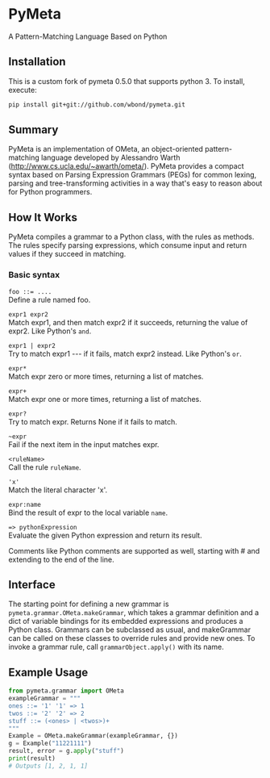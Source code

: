 PyMeta
========

A Pattern-Matching Language Based on Python

Installation
------------

This is a custom fork of pymeta 0.5.0 that supports python 3. To install, execute:

```bash
pip install git+git://github.com/wbond/pymeta.git
```

Summary
-------

PyMeta is an implementation of OMeta, an object-oriented pattern-matching
language developed by Alessandro Warth
(http://www.cs.ucla.edu/~awarth/ometa/). PyMeta provides a compact syntax based
on Parsing Expression Grammars (PEGs) for common lexing, parsing and
tree-transforming activities in a way that's easy to reason about for Python
programmers.


How It Works
------------

PyMeta compiles a grammar to a Python class, with the rules as methods. The
rules specify parsing expressions, which consume input and return values if
they succeed in matching.

### Basic syntax

``foo ::= ....``  
   Define a rule named foo.

``expr1 expr2``  
   Match expr1, and then match expr2 if it succeeds, returning the value of
   expr2. Like Python's ``and``.

``expr1 | expr2``  
  Try to match expr1 --- if it fails, match expr2 instead. Like Python's
  ``or``.

``expr*``  
  Match expr zero or more times, returning a list of matches.

``expr+``  
  Match expr one or more times, returning a list of matches.

``expr?``  
  Try to match expr. Returns None if it fails to match.

``~expr``  
  Fail if the next item in the input matches expr.

``<ruleName>``  
  Call the rule ``ruleName``.

``'x'``  
  Match the literal character 'x'.

``expr:name``  
  Bind the result of expr to the local variable ``name``.

``=> pythonExpression``  
  Evaluate the given Python expression and return its result.

Comments like Python comments are supported as well, starting with #
and extending to the end of the line.

Interface
---------

The starting point for defining a new grammar is
``pymeta.grammar.OMeta.makeGrammar``, which takes a grammar definition and a
dict of variable bindings for its embedded expressions and produces a Python
class. Grammars can be subclassed as usual, and makeGrammar can be called on
these classes to override rules and provide new ones. To invoke a grammar rule,
call ``grammarObject.apply()`` with its name.

Example Usage
-------------

```python
from pymeta.grammar import OMeta
exampleGrammar = """
ones ::= '1' '1' => 1
twos ::= '2' '2' => 2
stuff ::= (<ones> | <twos>)+
"""
Example = OMeta.makeGrammar(exampleGrammar, {})
g = Example("11221111")
result, error = g.apply("stuff")
print(result)
# Outputs [1, 2, 1, 1]
```
